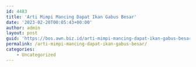 ```yaml
---
id: 4483
title: 'Arti Mimpi Mancing Dapat Ikan Gabus Besar'
date: '2023-02-20T00:05:43+00:00'
author: admin
layout: post
guid: 'https://bos.awn.biz.id/arti-mimpi-mancing-dapat-ikan-gabus-besar/'
permalink: /arti-mimpi-mancing-dapat-ikan-gabus-besar/
categories:
    - Uncategorized
---
```


